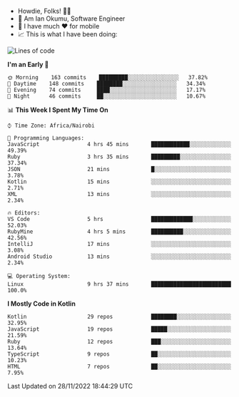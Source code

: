 
* Howdie, Folks! 👋🤓
* 🤪 Am Ian Okumu, Software Engineer
* 📱 I have much ❤️ for mobile
* 📈 This is what I have been doing:
  
<!-- <a href="https://otsembo.github.io/OtsemboPortfolio/" style="margin-right:.5%; margin-top=.5%;">
  <img align="center" src="https://github-readme-stats.vercel.app/api/top-langs/?username=otsembo&layout=compact" />
</a> -->

<!--START_SECTION:waka-->
![Lines of code](https://img.shields.io/badge/From%20Hello%20World%20I%27ve%20Written-792%20Thousand%20lines%20of%20code-blue)

**I'm an Early 🐤** 

```text
🌞 Morning    163 commits    █████████░░░░░░░░░░░░░░░░   37.82% 
🌆 Daytime    148 commits    ████████░░░░░░░░░░░░░░░░░   34.34% 
🌃 Evening    74 commits     ████░░░░░░░░░░░░░░░░░░░░░   17.17% 
🌙 Night      46 commits     ██░░░░░░░░░░░░░░░░░░░░░░░   10.67%

```


📊 **This Week I Spent My Time On** 

```text
⌚︎ Time Zone: Africa/Nairobi

💬 Programming Languages: 
JavaScript               4 hrs 45 mins       ████████████░░░░░░░░░░░░░   49.39% 
Ruby                     3 hrs 35 mins       █████████░░░░░░░░░░░░░░░░   37.34% 
JSON                     21 mins             █░░░░░░░░░░░░░░░░░░░░░░░░   3.78% 
Kotlin                   15 mins             ░░░░░░░░░░░░░░░░░░░░░░░░░   2.71% 
XML                      13 mins             ░░░░░░░░░░░░░░░░░░░░░░░░░   2.34%

🔥 Editors: 
VS Code                  5 hrs               █████████████░░░░░░░░░░░░   52.03% 
RubyMine                 4 hrs 5 mins        ██████████░░░░░░░░░░░░░░░   42.56% 
IntelliJ                 17 mins             ░░░░░░░░░░░░░░░░░░░░░░░░░   3.08% 
Android Studio           13 mins             ░░░░░░░░░░░░░░░░░░░░░░░░░   2.34%

💻 Operating System: 
Linux                    9 hrs 37 mins       █████████████████████████   100.0%

```

**I Mostly Code in Kotlin** 

```text
Kotlin                   29 repos            ████████░░░░░░░░░░░░░░░░░   32.95% 
JavaScript               19 repos            █████░░░░░░░░░░░░░░░░░░░░   21.59% 
Ruby                     12 repos            ███░░░░░░░░░░░░░░░░░░░░░░   13.64% 
TypeScript               9 repos             ██░░░░░░░░░░░░░░░░░░░░░░░   10.23% 
HTML                     7 repos             ██░░░░░░░░░░░░░░░░░░░░░░░   7.95%

```



 Last Updated on 28/11/2022 18:44:29 UTC
<!--END_SECTION:waka-->

<br />
<br />
<br />
<br />
<br />
  
  </div>
<!---
otsembo/otsembo is a ✨ special ✨ repository because its `README.md` (this file) appears on your GitHub profile.
You can click the Preview link to take a look at your changes.
--->
